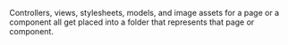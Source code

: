 Controllers, views, stylesheets, models, and image assets for a page or a component all get placed into a folder that represents that page or component.
